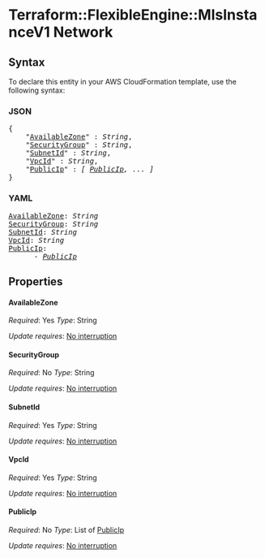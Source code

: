 # Terraform::FlexibleEngine::MlsInstanceV1 Network

## Syntax

To declare this entity in your AWS CloudFormation template, use the following syntax:

### JSON

<pre>
{
    "<a href="#availablezone" title="AvailableZone">AvailableZone</a>" : <i>String</i>,
    "<a href="#securitygroup" title="SecurityGroup">SecurityGroup</a>" : <i>String</i>,
    "<a href="#subnetid" title="SubnetId">SubnetId</a>" : <i>String</i>,
    "<a href="#vpcid" title="VpcId">VpcId</a>" : <i>String</i>,
    "<a href="#publicip" title="PublicIp">PublicIp</a>" : <i>[ <a href="network-publicip.md">PublicIp</a>, ... ]</i>
}
</pre>

### YAML

<pre>
<a href="#availablezone" title="AvailableZone">AvailableZone</a>: <i>String</i>
<a href="#securitygroup" title="SecurityGroup">SecurityGroup</a>: <i>String</i>
<a href="#subnetid" title="SubnetId">SubnetId</a>: <i>String</i>
<a href="#vpcid" title="VpcId">VpcId</a>: <i>String</i>
<a href="#publicip" title="PublicIp">PublicIp</a>: <i>
      - <a href="network-publicip.md">PublicIp</a></i>
</pre>

## Properties

#### AvailableZone

_Required_: Yes
_Type_: String

_Update requires_: [No interruption](https://docs.aws.amazon.com/AWSCloudFormation/latest/UserGuide/using-cfn-updating-stacks-update-behaviors.html#update-no-interrupt)

#### SecurityGroup

_Required_: No
_Type_: String

_Update requires_: [No interruption](https://docs.aws.amazon.com/AWSCloudFormation/latest/UserGuide/using-cfn-updating-stacks-update-behaviors.html#update-no-interrupt)

#### SubnetId

_Required_: Yes
_Type_: String

_Update requires_: [No interruption](https://docs.aws.amazon.com/AWSCloudFormation/latest/UserGuide/using-cfn-updating-stacks-update-behaviors.html#update-no-interrupt)

#### VpcId

_Required_: Yes
_Type_: String

_Update requires_: [No interruption](https://docs.aws.amazon.com/AWSCloudFormation/latest/UserGuide/using-cfn-updating-stacks-update-behaviors.html#update-no-interrupt)

#### PublicIp

_Required_: No
_Type_: List of <a href="network-publicip.md">PublicIp</a>

_Update requires_: [No interruption](https://docs.aws.amazon.com/AWSCloudFormation/latest/UserGuide/using-cfn-updating-stacks-update-behaviors.html#update-no-interrupt)

